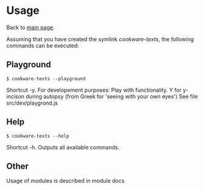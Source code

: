 # Usage

Back to [main  page](/README.md).

Assuming that you have created the symlink *cookware-texts*, the following commands can be executed:


## Playground

```
$ cookware-texts --playground
```

Shortcut -y.  For developement purposes: Play with functionality.
Y for y-incison during autopsy (from Greek for 'seeing with your own eyes')
See file src/dev/playgrond.js


## Help

```
$ cookware-texts --help
```

Shortcut -h. Outputs all available commands.


## Other

Usage of modules is described in module docs


[comment]: <> (No comments here)

